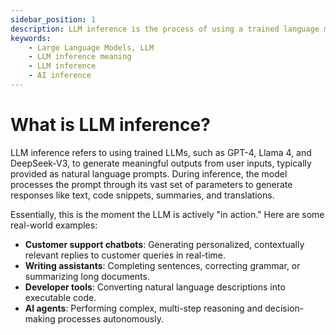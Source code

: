 ```yaml
---
sidebar_position: 1
description: LLM inference is the process of using a trained language model to generate responses or predictions based on prompts.
keywords:
    - Large Language Models, LLM
    - LLM inference meaning
    - LLM inference
    - AI inference
---
```


# What is LLM inference?

LLM inference refers to using trained LLMs, such as GPT-4, Llama 4, and DeepSeek-V3, to generate meaningful outputs from user inputs, typically provided as natural language prompts. During inference, the model processes the prompt through its vast set of parameters to generate responses like text, code snippets, summaries, and translations.

Essentially, this is the moment the LLM is actively "in action." Here are some real-world examples:

- **Customer support chatbots**: Generating personalized, contextually relevant replies to customer queries in real-time.
- **Writing assistants**: Completing sentences, correcting grammar, or summarizing long documents.
- **Developer tools**: Converting natural language descriptions into executable code.
- **AI agents**: Performing complex, multi-step reasoning and decision-making processes autonomously.